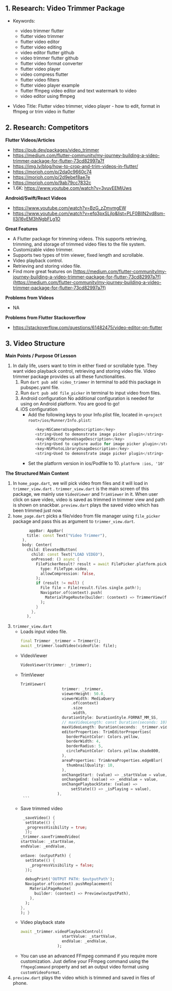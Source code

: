 ## 1. Research: Video Trimmer Package

- Keywords:
    - video trimmer flutter
    - flutter video trimmer
    - flutter video editor
    - flutter video editing
    - video editor flutter github
    - video trimmer flutter github
    - flutter video format converter
    - flutter video player
    - video compress flutter
    - flutter video filters
    - flutter video player example
    - flutter ffmpeg video editor and text watermark to video
    - video editor using ffmpeg

- Video Title: Flutter video trimmer, video player - how to edit, format in ffmpeg or trim video in
  flutter

## 2. Research: Competitors

**Flutter Videos/Articles**

- https://pub.dev/packages/video_trimmer
- https://medium.com/flutter-community/my-journey-building-a-video-trimmer-package-for-flutter-73cd82997a7f
- https://img.ly/blog/how-to-crop-and-trim-videos-in-flutter/
- https://morioh.com/p/2da0c9660c74
- https://morioh.com/p/2d9ebef8ae7e
- https://morioh.com/p/9ab79cc7832c
- 1.6K: https://www.youtube.com/watch?v=3vuvEEMjUws

**Android/Swift/React Videos**

- https://www.youtube.com/watch?v=BzG_zZmvmgEW
- https://www.youtube.com/watch?v=efq3pxSLjlo&list=PLF0BIlN2vd8sm-ll3j16vEM3hNgbFLg1O

**Great Features**

- A Flutter package for trimming videos. This supports retrieving, trimming, and storage of trimmed
  video files to the file system.
- Customizable video trimmer.
- Supports two types of trim viewer, fixed length and scrollable.
- Video playback control.
- Retrieving and storing video file.
- Find more great features
  on [https://medium.com/flutter-community/my-journey-building-a-video-trimmer-package-for-flutter-73cd82997a7f](https://medium.com/flutter-community/my-journey-building-a-video-trimmer-package-for-flutter-73cd82997a7f)

**Problems from Videos**

- NA

**Problems from Flutter Stackoverflow**

- https://stackoverflow.com/questions/61482475/video-editor-on-flutter

## 3. Video Structure

**Main Points / Purpose Of Lesson**

1. In daily life, users want to trim in either fixed or scrollable type. They want video playback
   control, retrieving and storing video file. Video trimmer package provides us all these
   functionalities.
    1. Run `dart pub add video_trimmer` in terminal to add this package in pubspec.yaml file.
    2. Run `dart pub add file_picker` in terminal to input video from files.
    3. Android configuration No additional configuration is needed for using on Android platform.
       You are good to go!
    4. iOS configuration
        - Add the following keys to your Info.plist file, located
          in `<project root>/ios/Runner/Info.plist`:
          ```objectivec
             <key>NSCameraUsageDescription</key>
             <string>Used to demonstrate image picker plugin</string>
             <key>NSMicrophoneUsageDescription</key>
             <string>Used to capture audio for image picker plugin</string>
             <key>NSPhotoLibraryUsageDescription</key>
             <string>Used to demonstrate image picker plugin</string>
          ```
        - Set the platform version in ios/Podfile to 10.
          `platform :ios, '10'`

**The Structured Main Content**

1. In `home_page.dart`, we will pick video from files and it will load in `trimmer_view.dart`
   . `trimmer_view.dart` is the main screen of this package, we mainly use `VideoViewer`
   and `TrimViewer` in it. When user click on save video, video is saved as trimmed in trimmer view
   and path is shown on snackbar. `preview.dart` plays the saved video which has been trimmed just
   now.
2. `home_page.dart` picks a file/video from file manager using `file_picker` package and pass this
   as argument to `trimmer_view.dart`.
    ```dart
           appBar: AppBar(
          title: const Text("Video Trimmer"),
        ),
        body: Center(
          child: ElevatedButton(
            child: const Text("LOAD VIDEO"),
            onPressed: () async {
              FilePickerResult? result = await FilePicker.platform.pickFiles(
                type: FileType.video,
                allowCompression: false,
              );
              if (result != null) {
                File file = File(result.files.single.path!);
                Navigator.of(context).push(
                  MaterialPageRoute(builder: (context) => TrimmerView(file)),
                );
              }
            },
          ),
    ```
3. `trimmer_view.dart`
    - Loads input video file.
      ```dart
      final Trimmer _trimmer = Trimmer();
      await _trimmer.loadVideo(videoFile: file);
      ```
    - VideoViewer
      ```dart
      VideoViewer(trimmer: _trimmer);
      ```
    - TrimViewer
      ````dart
      TrimViewer(
                        trimmer: _trimmer,
                        viewerHeight: 50.0,
                        viewerWidth: MediaQuery
                            .of(context)
                            .size
                            .width,
                        durationStyle: DurationStyle.FORMAT_MM_SS,
                        // maxVideoLength: const Duration(seconds: 10),
                        maxVideoLength: Duration(seconds: _trimmer.videoPlayerController!.value.duration.inSeconds),
                        editorProperties: TrimEditorProperties(
                          borderPaintColor: Colors.yellow,
                          borderWidth: 4,
                          borderRadius: 5,
                          circlePaintColor: Colors.yellow.shade800,
                        ),
                        areaProperties: TrimAreaProperties.edgeBlur(
                          thumbnailQuality: 10,
                        ),
                        onChangeStart: (value) => _startValue = value,
                        onChangeEnd: (value) => _endValue = value,
                        onChangePlaybackState: (value) =>
                            setState(() => _isPlaying = value),
                      ),
       ```
    - Save trimmed video
      ```dart
       _saveVideo() {
        setState(() {
        _progressVisibility = true;
        });
      _trimmer.saveTrimmedVideo(
      startValue: _startValue,
      endValue: _endValue,

      onSave: (outputPath) {
        setState(() {
          _progressVisibility = false;
        });

        debugPrint('OUTPUT PATH: $outputPath');
        Navigator.of(context).pushReplacement(
          MaterialPageRoute(
            builder: (context) => Preview(outputPath),
          ),
        );
      },
      ); }
      ```
    - Video playback state
      ```dart
      await _trimmer.videoPlaybackControl(
                        startValue: _startValue,
                        endValue: _endValue,
                      );
      ```
    - You can use an advanced FFmpeg command if you require more customization. Just define your
      FFmpeg command using the `ffmpegCommand` property and set an output video format
      using `customVideoFormat`.
4. `preview.dart` plays the video which is trimmed and saved in files of phone.